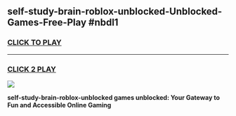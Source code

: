 
## self-study-brain-roblox-unblocked-Unblocked-Games-Free-Play #nbdl1
<h3>
<a href="https://us.freeplayer.one?title=self-study-brain-roblox-unblocked&ref=9M">CLICK TO PLAY</a></h3>
<hr>

<h3>
<a href="https://us.freeplayer.one?title=self-study-brain-roblox-unblocked&ref=9M">CLICK 2 PLAY</a>
  
</h3>

<a href="https://us.freeplayer.one?title=self-study-brain-roblox-unblocked&ref=9M"><img src="https://clearcache.store/games.png"></a>


**self-study-brain-roblox-unblocked games unblocked: Your Gateway to Fun and Accessible Online Gaming**
